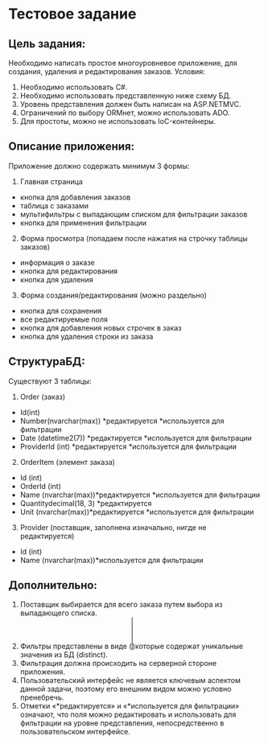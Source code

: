 # Тестовое задание

## Цель задания: 

Необходимо написать простое многоуровневое приложение, для создания, удаления и редактирования заказов. 
Условия:
1.	Необходимо использовать C#.
2.	Необходимо использовать представленную ниже схему БД.
3.	Уровень представления должен быть написан на ASP.NETMVC.
4.	Ограничений по выбору ORMнет, можно использовать ADO.
5.	Для простоты, можно не использовать IoC-контейнеры.

## Описание приложения:

Приложение должно содержать минимум 3 формы:

1.	Главная страница
- кнопка для добавления заказов
- таблица с заказами 
- мультифильтры с выпадающим списком для фильтрации заказов
- кнопка для применения фильтрации

2.	Форма просмотра (попадаем после нажатия на строчку таблицы заказов)
- информация о заказе
- кнопка для редактирования
- кнопка для удаления

3.	Форма создания/редактирования (можно раздельно)
- кнопка для сохранения
- все редактируемые поля
- кнопка для добавления новых строчек в заказ
- кнопка для удаления строки из заказа

## СтруктураБД:

Существуют 3 таблицы:
1.	Order (заказ)
- Id(int)
- Number(nvarchar(max)) *редактируется *используется для фильтрации
- Date (datetime2(7)) *редактируется *используется для фильтрации
- ProviderId (int) *редактируется *используется для фильтрации

2.	OrderItem (элемент заказа)
- Id (int)
- OrderId (int)
- Name (nvarchar(max))*редактируется *используется для фильтрации
- Quantitydecimal(18, 3) *редактируется 
- Unit (nvarchar(max))*редактируется *используется для фильтрации

3.	Provider (поставщик, заполнена изначально, нигде не редактируется)
- Id (int)
- Name (nvarchar(max))*используется для фильтрации

## Дополнительно:

1.	Поставщик выбирается для всего заказа путем выбора из выпадающего списка.
2.	Фильтры представлены в виде (<select multiple>...</select>)которые содержат уникальные значения из БД (distinct).
3.	Фильтрация должна происходить на серверной стороне приложения.
4.	Пользовательский интерфейс не является ключевым аспектом данной задачи, поэтому его внешним видом можно условно пренебречь.
5.	Отметки «*редактируется» и «*используется для фильтрации» означают, что поля можно редактировать и использовать для фильтрации на уровне представления, непосредственно в пользовательском интерфейсе.
